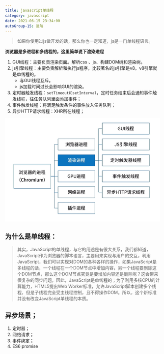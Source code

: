 ```yaml
---
title: javascript单线程
category: javascript
date: 2021-06-15 23:34:00
autoGroup-15: 进阶
---
```


> 如果你使用过js做开发的话，那么你也一定知道，js是一门单线程语言。

**浏览器是多进程和多线程的，这里简单说下渲染进程**

1. GUI线程：主要负责渲染页面。解析css 、js、构建DOM树和渲染树。
2. js引擎线程：主要负责解析和执行js程序，比较著名的js引擎是v8。v8引擎就是单线程的。
   - 与GUI线程互斥。
   - js加载时间过长会影响GUI的渲染。
3. 定时器触发线程：`setTimeout和setInterval`，定时任务结束后会通知事件触发线程，往任务队列里面添加事件；
4. 事件触发线程：将满足触发条件的事件放入任务队列；
5. 异步HTTP请求线程：XHR所在线程；



![image-20210615212431303](assets/image-20210615212431303.png)

## **为什么是单线程**：

> 其实，JavaScript的单线程，与它的用途是有很大关系，我们都知道，JavaScript作为浏览器的脚本语言，主要用来实现与用户的交互，利用JavaScript，我们可以实现对DOM的各种各样的操作，如果JavaScript是多线程的话，一个线程在一个DOM节点中增加内容，另一个线程要删除这个DOM节点，那么这个DOM节点究竟是要增加内容还是删除呢？这会带来很复杂的同步问题，因此，JavaScript是单线程的；为了利用多核CPU的计算能力，HTML5提出Web Worker标准，允许JavaScript脚本创建多个线程，但是子线程完全受主线程控制，且不得操作DOM。所以，这个新标准并没有改变JavaScript单线程的本质。

## 异步场景；

1. 定时器；
2. 网络请求；
3. 事件绑定；
4. ES6 promise